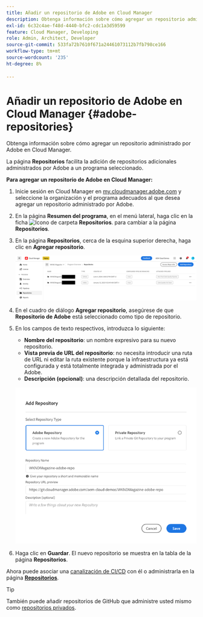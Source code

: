 ```yaml
---
title: Añadir un repositorio de Adobe en Cloud Manager
description: Obtenga información sobre cómo agregar un repositorio administrado por Adobe en Cloud Manager.
exl-id: 6c32c4ae-f48d-4440-bfc2-cdc1a3d59599
feature: Cloud Manager, Developing
role: Admin, Architect, Developer
source-git-commit: 533fa72b7610f671a24461073112b7fb798ce166
workflow-type: tm+mt
source-wordcount: '235'
ht-degree: 8%

---
```


# Añadir un repositorio de Adobe en Cloud Manager {#adobe-repositories}

Obtenga información sobre cómo agregar un repositorio administrado por Adobe en Cloud Manager.

La página **Repositorios** facilita la adición de repositorios adicionales administrados por Adobe a un programa seleccionado.

**Para agregar un repositorio de Adobe en Cloud Manager:**

1. Inicie sesión en Cloud Manager en [my.cloudmanager.adobe.com](https://my.cloudmanager.adobe.com/) y seleccione la organización y el programa adecuados al que desea agregar un repositorio administrado por Adobe.

1. En la página **Resumen del programa**, en el menú lateral, haga clic en la ficha ![Icono de carpeta](https://spectrum.adobe.com/static/icons/workflow_18/Smock_Folder_18_N.svg) **Repositorios**. para cambiar a la página **Repositorios**.

1. En la página **Repositorios**, cerca de la esquina superior derecha, haga clic en **Agregar repositorio**.

   ![Botón Agregar repositorio](assets/add-repository.png)

1. En el cuadro de diálogo **Agregar repositorio**, asegúrese de que **Repositorio de Adobe** está seleccionado como tipo de repositorio.

1. En los campos de texto respectivos, introduzca lo siguiente:

   * **Nombre del repositorio**: un nombre expresivo para su nuevo repositorio.
   * **Vista previa de URL del repositorio**: no necesita introducir una ruta de URL ni editar la ruta existente porque la infraestructura ya está configurada y está totalmente integrada y administrada por el Adobe.
   * **Descripción (opcional)**: una descripción detallada del repositorio.

   ![Cuadro de diálogo Agregar repositorio](assets/add-adobe-repository.png)

1. Haga clic en **Guardar**.
El nuevo repositorio se muestra en la tabla de la página **Repositorios**.

Ahora puede asociar una [canalización de CI/CD](/help/implementing/cloud-manager/configuring-pipelines/introduction-ci-cd-pipelines.md) con él o administrarla en la página [**Repositorios**](managing-repositories.md).

>[!TIP]
>
>También puede añadir repositorios de GitHub que administre usted mismo como [repositorios privados](private-repositories.md).
